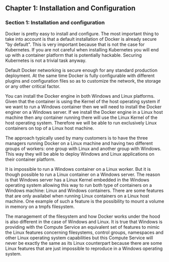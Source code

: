 ## Chapter 1: Installation and Configuration

### Section 1: Installation and configuration

Docker is pretty easy to install and configure.
The most important thing to take into account is that a default installation of Docker is already secure "by default".
This is very important because that is not the case for Kubernetes.
If you are not careful when installing Kubernetes you will end up with a container platform that is potentially hackable.
Securing Kubernetes is not a trivial task anyway.

Default Docker networking is secure enough for any standard production deployment.
At the same time Docker is fully configurable with different plugins and configuration files so as to customize the network, the storage or any other critical factor.

You can install the Docker engine in both Windows and Linux platforms.
Given that the container is using the Kernel of the host operating system if we want to run a Windows container then we will need to install the Docker enginer on a Windows server.
If we install the Docker engine in a Linux host machine then any container running there will use the Linux Kernel of the host operating system.
Therefore we will be able to run exclusively Linux containers on top of a Linux host machine.

The approach typically used by many customers is to have the three managers running Docker on a Linux machine and having two different groups of workers: one group with Linux and another group with Windows.
This way they will be able to deploy Windows and Linux applications on their container platform.

It is impossible to run a Windows container on a Linux worker.
But it is though possible to run a Linux container on a Windows server.
The reason is that Windows server has a Linux Kernel embedded in the Windows operating system allowing this way to run both type of containers on a Windows machine: Linux and Windows containers.
There are some features that are only availabel when running Linux containers on a Linux host machine.
One example of such a feature is the possibility to mount a volume in memory on a tmpfs filesystem.

The management of the filesystem and how Docker works under the hood is also different in the case of Windows and Linux.
It is true that Windows is providing with the Compute Service an equivalent set of features to mimic the Linux features concerning filesystems, control groups, namespaces and other Linux operating system capabilities but this Compute Service will never be exactly the same as its Linux counterpart because there are some Linux features that are just impossible to reproduce in a Windows operating system.
